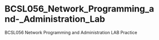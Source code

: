 # BCSL056_Network_Programming_and-_Administration_Lab
BCSL056 Network Programming and  Administration LAB Practice
